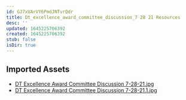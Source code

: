 ```yaml
---
id: GJ7xUArVY6PmdJNTvrQdr
title: Dt_excellence_award_committee_discussion_7 28 21 Resources
desc: ''
updated: 1645225706392
created: 1645225706392
stub: false
isDir: true
---
```

## Imported Assets
- [DT Excellence Award Committee Discussion 7-28-21.jpg](/assets/dt-excellence-award-committee-discussion-7-28-21-paEtVY2GL2o3.jpg)
- [DT Excellence Award Committee Discussion 7-28-21.1.jpg](/assets/dt-excellence-award-committee-discussion-7-28-21-Q0xuvtKXRVod.jpg)
